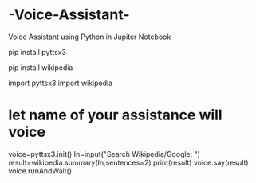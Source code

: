 # -Voice-Assistant-
 Voice Assistant using Python in Jupiter Notebook




pip install pyttsx3

pip install wikipedia

import pyttsx3
import wikipedia

# let name of your assistance will voice

voice=pyttsx3.init()
In=input("Search Wikipedia/Google: ")
result=wikipedia.summary(In,sentences=2)
print(result)
voice.say(result)
voice.runAndWait()

